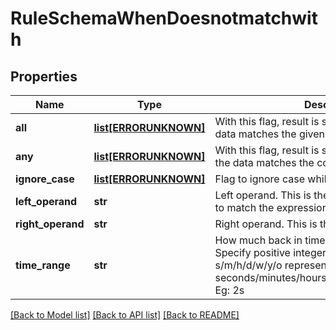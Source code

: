 # RuleSchemaWhenDoesnotmatchwith

## Properties
Name | Type | Description | Notes
------------ | ------------- | ------------- | -------------
**all** | [**list[ERRORUNKNOWN]**](.md) | With this flag, result is set to True only if all the data matches the given condition | [optional] 
**any** | [**list[ERRORUNKNOWN]**](.md) | With this flag, result is set to True if any one of the data matches the condition | [optional] 
**ignore_case** | [**list[ERRORUNKNOWN]**](.md) | Flag to ignore case while matching the string | [optional] 
**left_operand** | **str** | Left operand. This is the string in which we have to match the expression. | 
**right_operand** | **str** | Right operand. This is the match expression. | 
**time_range** | **str** | How much back in time should we look for data. Specify positive integer followed by s/m/h/d/w/y/o representing seconds/minutes/hours/days/weeks/years/offset. Eg: 2s | [optional] 

[[Back to Model list]](../README.md#documentation-for-models) [[Back to API list]](../README.md#documentation-for-api-endpoints) [[Back to README]](../README.md)



